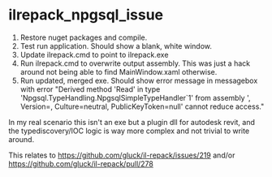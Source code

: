 # ilrepack_npgsql_issue

1. Restore nuget packages and compile.
2. Test run application. Should show a blank, white window.
3. Update ilrepack.cmd to point to ilrepack.exe
4. Run ilrepack.cmd to overwrite output assembly. This was just a hack around not being able to find MainWindow.xaml otherwise.
5. Run updated, merged exe. Should show error message in messagebox with error "Derived method 'Read' in type 'Npgsql.TypeHandling.NpgsqlSimpleTypeHandler`1' from assembly '<merged assembly name>, Version=<version>, Culture=neutral, PublicKeyToken=null' cannot reduce access."

In my real scenario this isn't an exe but a plugin dll for autodesk revit, and the typediscovery/IOC logic is way more complex and not trivial to write around.

This relates to https://github.com/gluck/il-repack/issues/219 and/or https://github.com/gluck/il-repack/pull/278

